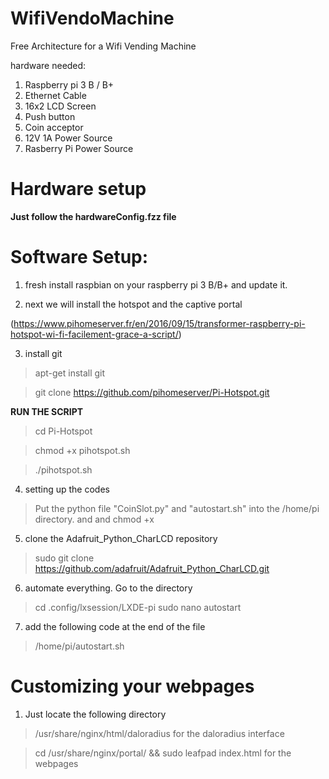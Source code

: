 # WifiVendoMachine
Free Architecture for a Wifi Vending Machine

hardware needed:
1. Raspberry pi 3 B / B+
2. Ethernet Cable
3. 16x2 LCD Screen
4. Push button
5. Coin acceptor
6. 12V 1A Power Source
7. Rasberry Pi Power Source


# Hardware setup

**Just follow the hardwareConfig.fzz file**



# Software Setup:

1. fresh install raspbian on your raspberry pi 3 B/B+ and update it.

2. next we will install the hotspot and the captive portal

(https://www.pihomeserver.fr/en/2016/09/15/transformer-raspberry-pi-hotspot-wi-fi-facilement-grace-a-script/)

3. install git
> apt-get install git

> git clone https://github.com/pihomeserver/Pi-Hotspot.git


**RUN THE SCRIPT**

> cd Pi-Hotspot

> chmod +x pihotspot.sh

> ./pihotspot.sh

4. setting up the codes
> Put the python file "CoinSlot.py" and "autostart.sh" into the /home/pi directory. and and chmod +x

5. clone the Adafruit_Python_CharLCD repository
> sudo git clone https://github.com/adafruit/Adafruit_Python_CharLCD.git

6. automate everything. Go to the directory
> cd .config/lxsession/LXDE-pi
> sudo nano autostart

7. add the following code at the end of the file
> /home/pi/autostart.sh



# Customizing your webpages

1. Just locate the following directory
> /usr/share/nginx/html/daloradius for the daloradius interface

> cd /usr/share/nginx/portal/ && sudo leafpad index.html for the webpages



